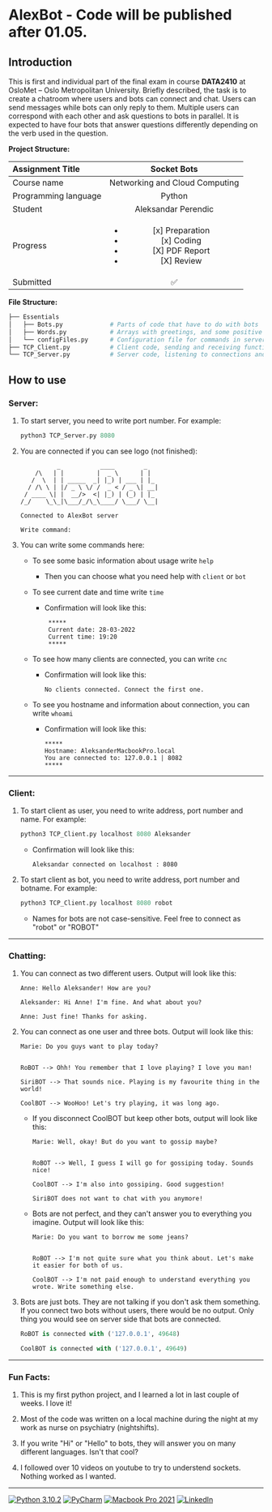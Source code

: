 # AlexBot - Code will be published after 01.05.

## Introduction

This is first and individual part of the final exam in course **DATA2410** at OsloMet – Oslo Metropolitan University. Briefly described, the task is to create a chatroom where users and bots can connect and chat. Users can send messages while bots can only reply to them. Multiple users can correspond with each other and ask questions to bots in parallel. It is expected to have four bots that answer questions differently depending on the verb used in the question.

**Project Structure:**
 
| Assignment Title                  |                                            Socket Bots                                         | 
|:----------------------------------|:----------------------------------------------------------------------------------------------:|
| Course name                       |                                    Networking and Cloud Computing                              | 
| Programming language              |                                             Python                                             |   
| Student                           |                                      Aleksandar Perendic                                       |      
| Progress                          | <ul><li>[x] Preparation</li><li>[x] Coding</li><li>[X] PDF Report</li><li>[X] Review</li></ul> |  
| Submitted                         |                                           :white_check_mark:                                   |

**File Structure:**

```bash
├── Essentials              
│   ├── Bots.py             # Parts of code that have to do with bots
│   ├── Words.py            # Arrays with greetings, and some positive and negative verbs
│   └── configFiles.py      # Configuration file for commands in server and colouring
├── TCP_Client.py           # Client code, sending and receiving functions
└── TCP_Server.py           # Server code, listening to connections and broadcasting
```

## How to use

### Server:
1) To start server, you need to write port number. For example:
      ```python
      python3 TCP_Server.py 8080
      ```
2) You are connected if you can see logo (not finished):
      ```
                _           ____        _   
          /\   | |         |  _ \      | |  
         /  \  | | _____  _| |_) | ___ | |_ 
        / /\ \ | |/ _ \ \/ /  _ < / _ \| __|
       / ____ \| |  __/>  <| |_) | (_) | |_ 
   /_/    \_\_|\___/_/\_\____/ \___/ \__|
      
   Connected to AlexBot server
   
   Write command: 
      ```

3) You can write some commands here:
   - To see some basic information about usage write  ``help``
   
     - Then you can choose what you need help with
        ``client`` or ``bot``
        
   - To see current date and time write ``time``
     - Confirmation will look like this:
        ```
         *****
         Current date: 28-03-2022
         Current time: 19:20
         *****
        ```
        
   - To see how many clients are connected, you can write ``cnc`` 
     - Confirmation will look like this:
        ```
        No clients connected. Connect the first one.
        ```

   - To see you hostname and information about connection, you can write ``whoami`` 
     - Confirmation will look like this:
        ```
        *****
        Hostname: AleksanderMacbookPro.local
        You are connected to: 127.0.0.1 | 8082
        *****
        ```   
***
### Client:
1) To start client as user, you need to write address, port number and name. For example:
      ```python
      python3 TCP_Client.py localhost 8080 Aleksander
      ```
     - Confirmation will look like this:
        ```
        Aleksandar connected on localhost : 8080
        ```
2) To start client as bot, you need to write address, port number and botname. For example:
      ```python
      python3 TCP_Client.py localhost 8080 robot
      ```
     - Names for bots are not case-sensitive. Feel free to connect as "robot" or "ROBOT"
   
***   
### Chatting:
1) You can connect as two different users. Output will look like this:
      ```
      Anne: Hello Aleksander! How are you?
      
      Aleksander: Hi Anne! I'm fine. And what about you?
      
      Anne: Just fine! Thanks for asking.
      ```

2) You can connect as one user and three bots. Output will look like this: 
      ```
      Marie: Do you guys want to play today?
      
      
      RoBOT --> Ohh! You remember that I love playing? I love you man!
      
      SiriBOT --> That sounds nice. Playing is my favourite thing in the world!
      
      CoolBOT --> WooHoo! Let's try playing, it was long ago.
      ```
      
   - If you disconnect CoolBOT but keep other bots, output will look like this: 
  
      ```
      Marie: Well, okay! But do you want to gossip maybe?
      
      
      RoBOT --> Well, I guess I will go for gossiping today. Sounds nice!
      
      CoolBOT --> I'm also into gossiping. Good suggestion!
      
      SiriBOT does not want to chat with you anymore!
      ```
   
    - Bots are not perfect, and they can't answer you to everything you imagine. Output will look like this: 
  
      ```
      Marie: Do you want to borrow me some jeans?
      
      
      RoBOT --> I'm not quite sure what you think about. Let's make it easier for both of us.
      
      CoolBOT --> I'm not paid enough to understand everything you wrote. Write something else.
      ```
   
3) Bots are just bots. They are not talking if you don't ask them something. If you connect two bots without users, there would be no output. Only thing you would see on server side that bots are connected.

      ```python
      RoBOT is connected with ('127.0.0.1', 49648)
 
      CoolBOT is connected with ('127.0.0.1', 49649)
      ```
***
### Fun Facts:

1) This is my first python project, and I learned a lot in last couple of weeks. I love it!

2) Most of the code was written on a local machine during the night at my work as nurse on psychiatry (nightshifts).

3) If you write "Hi" or "Hello" to bots, they will answer you on many different languages. Isn't that cool?

4) I followed over 10 videos on youtube to try to understend sockets. Nothing worked as I wanted. 


***

[![Python 3.10.2](https://img.shields.io/badge/Python-14354C?style=for-the-badge&logo=python&logoColor=white)](https://www.python.org/downloads/release/python-3102/) [![PyCharm](https://img.shields.io/badge/pycharm-143?style=for-the-badge&logo=pycharm&logoColor=black&color=black&labelColor=green)](https://www.jetbrains.com/pycharm/) [![Macbook Pro 2021](https://img.shields.io/badge/Apple-MacBook_Pro_2021-999999?style=for-the-badge&logo=apple&logoColor=white)](https://www.apple.com/macbook-pro-14-and-16/) [![LinkedIn](https://img.shields.io/badge/linkedin-%230077B5.svg?style=for-the-badge&logo=linkedin&logoColor=white)](https://www.linkedin.com/in/aleksandarperendic)
